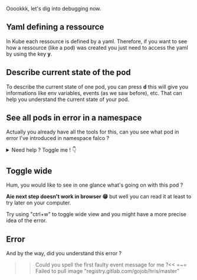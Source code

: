 Ooookkk, let's dig into debugging now. 

## Yaml defining a ressource
In Kube each ressource is defined by a yaml. Therefore, if you want to see how a ressource (like a pod) was created you just need to access the yaml by using the key **y**. 

## Describe current state of the pod
To describe the current state of one pod, you can press **d** this will give you informations like env variables, events (as we saw before), etc. That can help you understand the current state of your pod.

## See all pods in error in a namespace
Actually you already have all the tools for this, can you see what pod in error I've introduced in namespace falco ?

<details>
    <summary>Need help ? Toggle me ! 👇️</summary>
    Just use ```pods falco```{{execute T1}} to see pods associated to namespace falco

    Then you can leverage the "ctrl+z" combination to show only pods in error !
</details>

## Toggle wide
Hum, you would like to see in one glance what's going on with this pod ?

**Aie next step doesn't work in browser 😁️** but well you can read it at least to try later on your computer.

Try using "ctrl+w" to toggle wide view and you might have a more precise idea of the error.

## Error
And by the way, did you understand this error ? 

>>Could you spell the first faulty event message for me ?<<
=~= Failed to pull image "registry.gitlab.com/gojob/hris/master"
